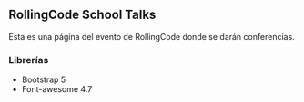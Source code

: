 ## RollingCode School Talks

Esta es una página del evento de RollingCode donde se darán conferencias.

### Librerías

- Bootstrap 5
- Font-awesome 4.7